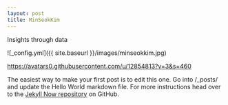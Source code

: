 ```yaml
---
layout: post
title: MinSeokKim
---
```


Insights through data

![_config.yml]({{ site.baseurl }}/images/minseokkim.jpg)

https://avatars0.githubusercontent.com/u/12854813?v=3&s=460

The easiest way to make your first post is to edit this one. Go into /_posts/ and update the Hello World markdown file. For more instructions head over to the [Jekyll Now repository](https://github.com/barryclark/jekyll-now) on GitHub.
